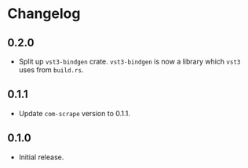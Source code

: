 # Changelog

## 0.2.0

- Split up `vst3-bindgen` crate. `vst3-bindgen` is now a library which `vst3` uses from `build.rs`.

## 0.1.1

- Update `com-scrape` version to 0.1.1.

## 0.1.0

- Initial release.
